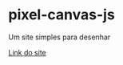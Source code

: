 # pixel-canvas-js
Um site simples para desenhar

[Link do site](https://julioevencio.github.io/pixel-canvas-js/)
